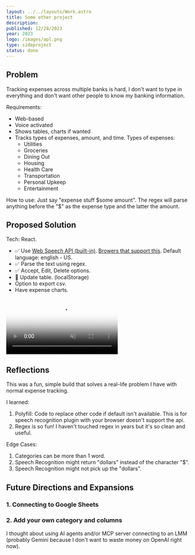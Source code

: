 ```yaml
---
layout: ../../layouts/Work.astro
title: Some other project
description:
published: 12/28/2023
year: 2023
logo: /images/apl.png
type: sideproject
status: done
---
```


## Problem
Tracking expenses across multiple banks is hard, I don't want to type in everything and don't want other people to know my banking information. 

Requirements: 
- Web-based
- Voice activated 
- Shows tables, charts if wanted 
- Tracks types of expenses, amount, and time. Types of expenses: 
    - Utilities 
    - Groceries 
    - Dining Out
    - Housing 
    - Health Care
    - Transportation 
    - Personal Upkeep  
    - Entertainment 

How to use: Just say "expense stuff $some amount". The regex will parse anything before the "$" as the expense type and the latter the amount. 

## Proposed Solution
Tech: React. 
- ✅ Use [Web Speech API (built-in)](https://www.google.com/intl/en/chrome/demos/speech.html). [Browers that support this](https://www.npmjs.com/package/react-speech-recognition#supported-browsers). Default language: english - US. 
- ✅ Parse the text using regex.
- ✅ Accept, Edit, Delete options.
- 🚧 Update table. (localStorage)
- Option to export csv. 
- Have expense charts. 

<div class="overflow-hidden my-8">
  <video class="w-full" autoplay loop muted playsinline poster="/images/placeholder-rover-25.jpg">
    <source src="/video/voice-expense-tracker-mvp.mp4" type="video/mp4" />
  </video>
</div>

## Reflections
This was a fun, simple build that solves a real-life problem I have with normal expense tracking. 

I learned:
1. Polyfill: Code to replace other code if default isn't available. This is for speech recognition plugin with your browser doesn't support the api. 
2. Regex is so fun! I haven't touched regex in years but it's so clean and useful. 

Edge Cases: 
1. Categories can be more than 1 word. 
2. Speech Recognition might return "dollars" instead of the character "$". 
3. Speech Recognition might not pick up the "dollars". 

## Future Directions and Expansions

### 1. Connecting to Google Sheets 

### 2. Add your own category and columns 

I thought about using AI agents and/or MCP server connecting to an LMM (probably Gemini because I don't want to waste money on OpenAI right now). 

##